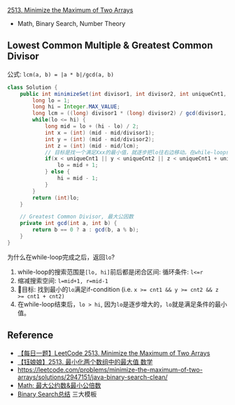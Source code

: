 [2513. Minimize the Maximum of Two Arrays](https://leetcode.com/problems/minimize-the-maximum-of-two-arrays/description/)

* Math, Binary Search, Number Theory


## Lowest Common Multiple & Greatest Common Divisor
公式: `lcm(a, b) = |a * b|/gcd(a, b)`
```java
class Solution {
    public int minimizeSet(int divisor1, int divisor2, int uniqueCnt1, int uniqueCnt2) {
        long lo = 1;
        long hi = Integer.MAX_VALUE;
        long lcm = ((long) divisor1 * (long) divisor2) / gcd(divisor1, divisor2);   // 此处必须为(long)divisor1 * (long)divisor2,否则会有溢出问题
        while(lo <= hi) {
            long mid = lo + (hi - lo) / 2;
            int x = (int) (mid - mid/divisor1);
            int y = (int) (mid - mid/divisor2);
            int z = (int) (mid - mid/lcm);
            // 目标是找一个满足Xxx的最小值，就逐步把lo往右边移动。在while-loop结束后，lo即为目标值
            if(x < uniqueCnt1 || y < uniqueCnt2 || z < uniqueCnt1 + uniqueCnt2) {
                lo = mid + 1;
            } else {
                hi = mid - 1;
            }
        }
        return (int)lo;
    }

    // Greatest Common Divisor, 最大公因数
    private int gcd(int a, int b) {
        return b == 0 ? a : gcd(b, a % b);
    }
}
```
为什么在while-loop完成之后，返回`lo`?
1. while-loop的搜索范围是`[lo, hi]`前后都是闭合区间: 循环条件: `l<=r`
2. 缩减搜索空间: `l=mid+1, r=mid-1`
3. 🎯目标: 找到最小的`lo`满足if-condition (i.e. `x >= cnt1 && y >= cnt2 && z >= cnt1 + cnt2)`
4. 在while-loop结束后，`lo > hi`, 因为`lo`是逐步增大的，`lo`就是满足条件的最小值。


## Reference
* [【每日一题】LeetCode 2513. Minimize the Maximum of Two Arrays](https://www.youtube.com/watch?v=Nw7P4K7lyYk)
* [【钰娘娘】2513. 最小化两个数组中的最大值 数学](https://leetcode.cn/problems/minimize-the-maximum-of-two-arrays/solutions/2296957/yu-niang-niang-2513-zui-xiao-hua-liang-g-im01/)
* https://leetcode.com/problems/minimize-the-maximum-of-two-arrays/solutions/2947151/java-binary-search-clean/
* [Math: 最大公约数&最小公倍数](../docs/Math.md#lowest-common-multiple--greatest-common-divisor)
* [Binary Search总结](../docs/Binary.Search.md) 三大模板